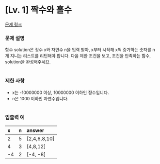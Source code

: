 # [Lv. 1] 짝수와 홀수
[문제 링크](https://school.programmers.co.kr/learn/courses/30/lessons/12954?language=python3) 

### 문제 설명
함수 solution은 정수 x와 자연수 n을 입력 받아, x부터 시작해 x씩 증가하는 숫자를 n개 지니는 리스트를 리턴해야 합니다. 다음 제한 조건을 보고, 조건을 만족하는 함수, solution을 완성해주세요.<br/><br/>

### 제한 사항
- x는 -10000000 이상, 10000000 이하인 정수입니다.
- n은 1000 이하인 자연수입니다.
<br/><br/>

### 입출력 예
| x        |     n     |     answer   |
|:-------|:---------|:-------------|
|    2    |    5     | [2,4,6,8,10] |
|    4    |    3     |   [4,8,12]     |
|   -4    |    2    | 	[-4, -8]      |